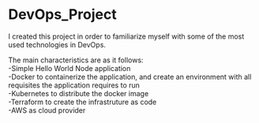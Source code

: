 # DevOps_Project

I created this project in order to familiarize myself with some of the most used technologies in DevOps. 

The main characteristics are as it follows:<br/>
-Simple Hello World Node application<br/>
-Docker to containerize the application, and create an environment with all requisites the application requires to run<br/>
-Kubernetes to distribute the docker image<br/>
-Terraform to create the infrastruture as code<br/>
-AWS as cloud provider<br/>
